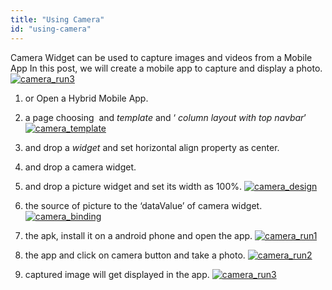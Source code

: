 ```yaml
---
title: "Using Camera"
id: "using-camera"
---
```


Camera Widget can be used to capture images and videos from a Mobile App In this post, we will create a mobile app to capture and display a photo. [![camera_run3](../assets/camera_run3.png)](../assets/camera_run3.png)

1. or Open a Hybrid Mobile App.
2. a page choosing  and _template_ and ‘ _column layout with top navbar_’ [![camera_template](../assets/camera_template.png)](../assets/camera_template.png)
3. and drop a _widget_ and set horizontal align property as center.
4. and drop a camera widget.
5. and drop a picture widget and set its width as 100%. [![camera_design](../assets/camera_design.png)](../assets/camera_design.png)
6. the source of picture to the ‘dataValue’ of camera widget. [![camera_binding](../assets/camera_binding.png)](../assets/camera_binding.png)

1. the apk, install it on a android phone and open the app. [![camera_run1](../assets/camera_run1.png)](../assets/camera_run1.png)
2. the app and click on camera button and take a photo. [![camera_run2](../assets/camera_run2.png)](../assets/camera_run2.png)
3. captured image will get displayed in the app. [![camera_run3](../assets/camera_run3.png)](../assets/camera_run3.png)
